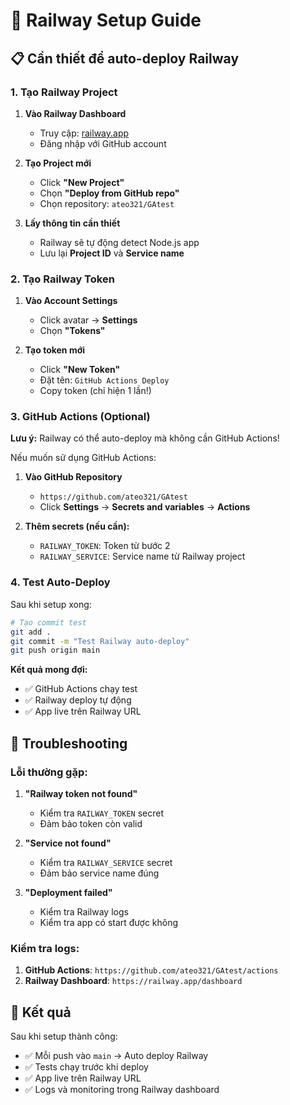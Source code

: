 # 🚂 Railway Setup Guide

## 📋 Cần thiết để auto-deploy Railway

### 1. Tạo Railway Project

1. **Vào Railway Dashboard**
   - Truy cập: [railway.app](https://railway.app)
   - Đăng nhập với GitHub account

2. **Tạo Project mới**
   - Click **"New Project"**
   - Chọn **"Deploy from GitHub repo"**
   - Chọn repository: `ateo321/GAtest`

3. **Lấy thông tin cần thiết**
   - Railway sẽ tự động detect Node.js app
   - Lưu lại **Project ID** và **Service name**

### 2. Tạo Railway Token

1. **Vào Account Settings**
   - Click avatar → **Settings**
   - Chọn **"Tokens"**

2. **Tạo token mới**
   - Click **"New Token"**
   - Đặt tên: `GitHub Actions Deploy`
   - Copy token (chỉ hiện 1 lần!)

### 3. GitHub Actions (Optional)

**Lưu ý:** Railway có thể auto-deploy mà không cần GitHub Actions!

Nếu muốn sử dụng GitHub Actions:
1. **Vào GitHub Repository**
   - `https://github.com/ateo321/GAtest`
   - Click **Settings** → **Secrets and variables** → **Actions**

2. **Thêm secrets (nếu cần):**
   - `RAILWAY_TOKEN`: Token từ bước 2
   - `RAILWAY_SERVICE`: Service name từ Railway project

### 4. Test Auto-Deploy

Sau khi setup xong:

```bash
# Tạo commit test
git add .
git commit -m "Test Railway auto-deploy"
git push origin main
```

**Kết quả mong đợi:**
- ✅ GitHub Actions chạy test
- ✅ Railway deploy tự động
- ✅ App live trên Railway URL

## 🔧 Troubleshooting

### Lỗi thường gặp:

1. **"Railway token not found"**
   - Kiểm tra `RAILWAY_TOKEN` secret
   - Đảm bảo token còn valid

2. **"Service not found"**
   - Kiểm tra `RAILWAY_SERVICE` secret
   - Đảm bảo service name đúng

3. **"Deployment failed"**
   - Kiểm tra Railway logs
   - Kiểm tra app có start được không

### Kiểm tra logs:

1. **GitHub Actions**: `https://github.com/ateo321/GAtest/actions`
2. **Railway Dashboard**: `https://railway.app/dashboard`

## 🎯 Kết quả

Sau khi setup thành công:
- ✅ Mỗi push vào `main` → Auto deploy Railway
- ✅ Tests chạy trước khi deploy
- ✅ App live trên Railway URL
- ✅ Logs và monitoring trong Railway dashboard
